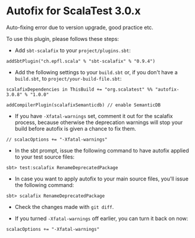 # Autofix for ScalaTest 3.0.x
Auto-fixing error due to version upgrade, good practice etc.

To use this plugin, please follows these steps: 

  - Add `sbt-scalafix` to your `project/plugins.sbt`:

```
addSbtPlugin("ch.epfl.scala" % "sbt-scalafix" % "0.9.4")
```

  - Add the following settings to your `build.sbt` or, if you don't have a `build.sbt`, to `project/your-build-file.sbt`: 
  
```
scalafixDependencies in ThisBuild += "org.scalatest" %% "autofix-3.0.8" % "1.0.0" 

addCompilerPlugin(scalafixSemanticdb) // enable SemanticDB
``` 

  - If you have `-Xfatal-warnings` set, comment it out for the scalafix process, because otherwise
    the deprecation warnings will stop your build before autofix is given a chance to fix them.

```
// scalacOptions += "-Xfatal-warnings"
```

  - In the sbt prompt, issue the following command to have autofix applied to your test source files: 
  
```
sbt> test:scalafix RenameDeprecatedPackage
```

  - In case you want to apply autofix to your main source files, you'll issue the following command: 
  
```
sbt> scalafix RenameDeprecatedPackage
```  

  - Check the changes made with `git diff`.

  - If you turned `-Xfatal-warnings` off earlier, you can turn it back on now:

```
scalacOptions += "-Xfatal-warnings"
```
  


